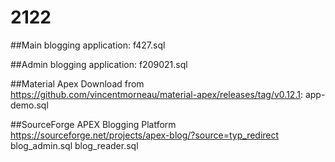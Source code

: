 # 2122

##Main blogging application:
f427.sql

##Admin blogging application:
f209021.sql

##Material Apex 
Download from https://github.com/vincentmorneau/material-apex/releases/tag/v0.12.1:
app-demo.sql

##SourceForge APEX Blogging Platform
https://sourceforge.net/projects/apex-blog/?source=typ_redirect
blog_admin.sql
blog_reader.sql